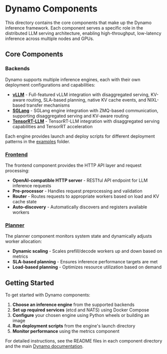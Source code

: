 <!--
SPDX-FileCopyrightText: Copyright (c) 2024-2025 NVIDIA CORPORATION & AFFILIATES. All rights reserved.
SPDX-License-Identifier: Apache-2.0

Licensed under the Apache License, Version 2.0 (the "License");
you may not use this file except in compliance with the License.
You may obtain a copy of the License at

https://www.apache.org/licenses/LICENSE-2.0

Unless required by applicable law or agreed to in writing, software
distributed under the License is distributed on an "AS IS" BASIS,
WITHOUT WARRANTIES OR CONDITIONS OF ANY KIND, either express or implied.
See the License for the specific language governing permissions and
limitations under the License.
-->

# Dynamo Components

This directory contains the core components that make up the Dynamo inference framework. Each component serves a specific role in the distributed LLM serving architecture, enabling high-throughput, low-latency inference across multiple nodes and GPUs.

## Core Components

### Backends

Dynamo supports multiple inference engines, each with their own deployment configurations and capabilities:

- **[vLLM](/docs/backends/vllm/README.md)** - Full-featured vLLM integration with disaggregated serving, KV-aware routing, SLA-based planning, native KV cache events, and NIXL-based transfer mechanisms
- **[SGLang](/docs/backends/sglang/README.md)** - SGLang engine integration with ZMQ-based communication, supporting disaggregated serving and KV-aware routing
- **[TensorRT-LLM](/docs/backends/trtllm/README.md)** - TensorRT-LLM integration with disaggregated serving capabilities and TensorRT acceleration

Each engine provides launch and deploy scripts for different deployment patterns in the [examples](../examples/backends/) folder.


### [Frontend](src/dynamo/frontend/)

The frontend component provides the HTTP API layer and request processing:

- **OpenAI-compatible HTTP server** - RESTful API endpoint for LLM inference requests
- **Pre-processor** - Handles request preprocessing and validation
- **Router** - Routes requests to appropriate workers based on load and KV cache state
- **Auto-discovery** - Automatically discovers and registers available workers

### [Planner](src/dynamo/planner/)

The planner component monitors system state and dynamically adjusts worker allocation:

- **Dynamic scaling** - Scales prefill/decode workers up and down based on metrics
- **SLA-based planning** - Ensures inference performance targets are met
- **Load-based planning** - Optimizes resource utilization based on demand

## Getting Started

To get started with Dynamo components:

1. **Choose an inference engine** from the supported backends
2. **Set up required services** (etcd and NATS) using Docker Compose
3. **Configure** your chosen engine using Python wheels or building an image
4. **Run deployment scripts** from the engine's launch directory
5. **Monitor performance** using the metrics component

For detailed instructions, see the README files in each component directory and the main [Dynamo documentation](../docs/).
